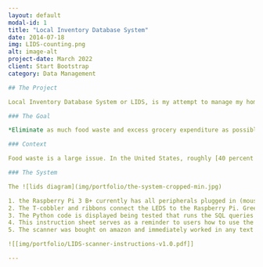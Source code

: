 ```yaml
---
layout: default
modal-id: 1
title: "Local Inventory Database System"
date: 2014-07-18
img: LIDS-counting.png
alt: image-alt
project-date: March 2022
client: Start Bootstrap
category: Data Management

## The Project

Local Inventory Database System or LIDS, is my attempt to manage my home's food. I made an automatic list that generates weekly and it warns of items that will expire.

### The Goal

*Eliminate as much food waste and excess grocery expenditure as possible. **Ideally**, I would hope to reduce waste by a minimum of 20% by price over a six month period and at least 10% savings in groceries in the same period.*

### Context

Food waste is a large issue. In the United States, roughly [40 percent of food](https://www.rts.com/resources/guides/food-waste-america/#:~:text=That's%20like%20every%20person%20in,municipal%20solid%20waste%20(MSW).), from harvest to plate, is not eaten or used - it's waste. If the average American throws away about [one ton of garbage](https://environmentamerica.org/reports/amc/trash-america#:~:text=In%202018%20alone%2C%20the%20U.S.,materials%20per%20American%20every%20year.) every year, a little over **10% of that waste is food**. I wanted to find a way to stop having to toss out expired food and this system attempts to do exactly that.

### The System

The ![lids diagram](img/portfolio/the-system-cropped-min.jpg)

1. the Raspberry Pi 3 B+ currently has all peripherals plugged in (mouse, keyboard, monitor, scanner) but it is now operating headless in the kitchen.
2. The T-cobbler and ribbons connect the LEDS to the Raspberry Pi. Green indicates the system is adding. Red indicates the system is subtracting. In both add/subtract cases, yellow marks that the item either *can* expire or *did* expire respectively. This is explained more in 4.
3. The Python code is displayed being tested that runs the SQL queries to the MariaDB database that is running off screen.
4. This instruction sheet serves as a reminder to users how to use the scan input. It also has all barcodes needed for use.
5. The scanner was bought on amazon and immediately worked in any text editor of any computer to which it is attached.

![[img/portfolio/LIDS-scanner-instructions-v1.0.pdf]]

---
```

